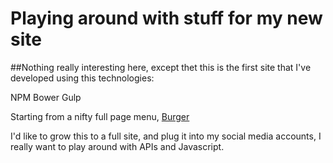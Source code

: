 # Playing around with stuff for my new site

##Nothing really interesting here, except thet this is the first site that I've developed using this technologies:

NPM
Bower
Gulp

Starting from a nifty full page menu, [Burger](https://github.com/mblode/burger)

I'd like to grow this to a full site, and plug it into my social media accounts, I really want to play around with APIs and Javascript.
